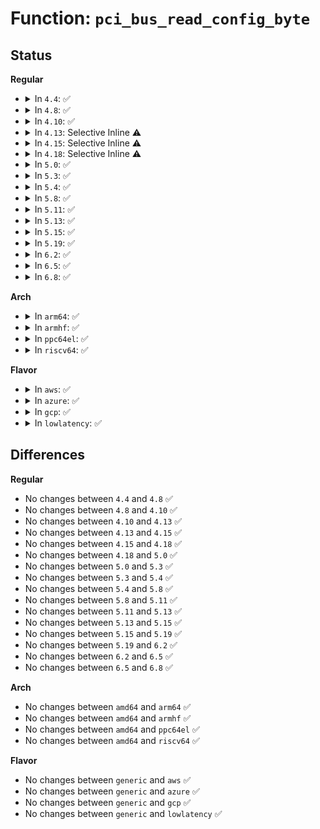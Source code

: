 # Function: <code>pci_bus_read_config_byte</code>

## Status
<b>Regular</b>
<ul>
<li>
<details>
<summary>In <code>4.4</code>: ✅</summary>

```c
int pci_bus_read_config_byte(struct pci_bus *bus, unsigned int devfn, int pos, u8 *value);
```

**Collision:** Unique Global

**Inline:** No

**Transformation:** False

**Instances:**

```
In drivers/pci/access.c (ffffffff8142da60)
Location: drivers/pci/access.c:56
Inline: False
Direct callers:
  - arch/x86/kernel/quirks.c:ati_force_enable_hpet
  - drivers/pci/probe.c:pci_read_irq
  - drivers/pci/probe.c:pci_read_irq
  - drivers/pci/probe.c:pci_read_bridge_bases
  - drivers/pci/probe.c:pci_read_bridge_bases
  - drivers/pci/probe.c:pci_setup_device
  - drivers/pci/probe.c:pci_setup_device
  - drivers/pci/pci.c:__pci_find_next_cap_ttl
  - drivers/pci/pci.c:__pci_find_next_ht_cap
  - drivers/pci/pci.c:pci_set_cacheline_size
  - drivers/pci/pci.c:pci_set_cacheline_size
  - drivers/pci/pci.c:pci_bus_find_capability
  - drivers/pci/pci.c:pci_ea_init
  - drivers/pci/pci.c:pcibios_set_master
  - drivers/pci/quirks.c:quirk_via_acpi
  - drivers/pci/quirks.c:quirk_intel_ntb
  - drivers/pci/quirks.c:quirk_intel_ntb
  - drivers/pci/quirks.c:quirk_passive_release
  - drivers/pci/quirks.c:quirk_via_vt8237_bypass_apic_deassert
  - drivers/pci/quirks.c:quirk_mediagx_master
  - drivers/pci/quirks.c:quirk_amd_ide_mode
  - drivers/pci/quirks.c:quirk_amd_ide_mode
  - drivers/pci/quirks.c:quirk_svwks_csb5ide
  - drivers/pci/quirks.c:quirk_ide_samemode
  - drivers/pci/quirks.c:quirk_sis_96x_smbus
  - drivers/pci/quirks.c:quirk_nvidia_ck804_pcie_aer_ext_cap
  - drivers/pci/quirks.c:quirk_unhide_mch_dev6
  - drivers/pci/quirks.c:quirk_vialatency
  - drivers/pci/quirks.c:quirk_via_cx700_pci_parking_caching
  - drivers/pci/quirks.c:quirk_via_cx700_pci_parking_caching
  - drivers/pci/quirks.c:quirk_sis_503
  - drivers/pci/quirks.c:quirk_via_vlink
  - drivers/pci/quirks.c:quirk_jmicron_ata
  - drivers/pci/quirks.c:msi_ht_cap_enabled
  - drivers/pci/quirks.c:ht_enable_msi_mapping
  - drivers/pci/quirks.c:ht_check_msi_mapping
  - drivers/pci/quirks.c:ricoh_mmc_fixup_rl5c476
  - drivers/pci/quirks.c:ricoh_mmc_fixup_rl5c476
  - drivers/pci/quirks.c:ricoh_mmc_fixup_rl5c476
  - drivers/pci/quirks.c:ricoh_mmc_fixup_r5c832
  - drivers/pci/quirks.c:ricoh_mmc_fixup_r5c832
  - drivers/pci/quirks.c:pci_apply_final_quirks
  - drivers/pci/quirks.c:quirk_intel_qat_vf_cap
  - drivers/pci/hotplug/pciehp_pci.c:pciehp_unconfigure_device
  - drivers/pci/iov.c:pci_iov_init
  - drivers/acpi/acpi_processor.c:acpi_processor_add
  - drivers/acpi/acpi_processor.c:acpi_processor_add
  - drivers/virtio/virtio_pci_modern.c:map_capability
  - drivers/virtio/virtio_pci_modern.c:virtio_pci_modern_probe
  - drivers/virtio/virtio_pci_modern.c:virtio_pci_modern_probe
  - drivers/virtio/virtio_pci_modern.c:virtio_pci_modern_probe
  - drivers/virtio/virtio_pci_modern.c:virtio_pci_modern_probe
  - drivers/virtio/virtio_pci_modern.c:virtio_pci_modern_probe
  - drivers/virtio/virtio_pci_modern.c:virtio_pci_modern_probe
  - drivers/virtio/virtio_pci_modern.c:virtio_pci_modern_probe
  - drivers/virtio/virtio_pci_modern.c:virtio_pci_modern_probe
  - drivers/tty/serial/8250/8250_pci.c:pci_fintek_rs485_config
  - drivers/tty/serial/8250/8250_pci.c:pci_siig_init
  - drivers/tty/serial/8250/8250_pci.c:pci_siig_init
  - drivers/char/agp/isoch.c:agp_3_5_enable
  - drivers/char/agp/intel-agp.c:intel_8xx_fetch_size
  - drivers/char/agp/intel-agp.c:intel_845_configure
  - drivers/char/agp/intel-agp.c:intel_820_cleanup
  - drivers/char/agp/intel-agp.c:intel_820_configure
  - drivers/char/agp/intel-agp.c:intel_815_fetch_size
  - drivers/char/agp/intel-agp.c:intel_815_configure
  - drivers/char/agp/via-agp.c:via_fetch_size
  - drivers/ata/libata-core.c:pci_test_config_bits
  - drivers/ata/libata-sff.c:ata_pci_sff_activate_host
  - drivers/ata/ata_piix.c:piix_set_timings
  - drivers/ata/ata_piix.c:piix_set_timings
  - drivers/ata/ata_piix.c:do_pata_set_dmamode
  - drivers/ata/ata_piix.c:piix_init_one
  - drivers/ata/pata_sis.c:sis_66_cable_detect
  - drivers/ata/pata_sis.c:sis_100_set_dmamode
  - drivers/ata/pata_sis.c:sis_133_early_set_dmamode
  - drivers/ata/pata_sis.c:sis_old_set_piomode
  - drivers/ata/pata_sis.c:sis_old_set_piomode
  - drivers/ata/pata_sis.c:sis_init_one
  - drivers/ata/pata_sis.c:sis_init_one
  - drivers/usb/host/ehci-pci.c:ehci_pci_setup
  - drivers/usb/host/ehci-pci.c:ehci_pci_setup
  - drivers/usb/host/ehci-pci.c:ehci_pci_setup
  - drivers/usb/host/xhci-pci.c:xhci_pci_setup
  - drivers/hwmon/hwmon.c:hwmon_init
  - arch/x86/pci/xen.c:xen_pcifront_enable_irq
  - arch/x86/pci/fixup.c:pci_fixup_i450nx
  - arch/x86/pci/fixup.c:pci_fixup_i450nx
  - arch/x86/pci/fixup.c:pci_fixup_i450nx
  - arch/x86/pci/fixup.c:pci_fixup_i450gx
  - arch/x86/pci/fixup.c:pci_fixup_via_northbridge_bug
  - arch/x86/pci/fixup.c:pci_early_fixup_cyrix_5530
  - arch/x86/pci/irq.c:read_config_nybble
  - arch/x86/pci/irq.c:pirq_sis_get
  - arch/x86/pci/irq.c:pirq_piix_get
  - arch/x86/pci/irq.c:write_config_nybble
  - arch/x86/pci/irq.c:pirq_sis_set
  - arch/x86/pci/irq.c:pcibios_lookup_irq
  - arch/x86/pci/irq.c:pcibios_lookup_irq
  - arch/x86/pci/irq.c:pirq_enable_irq
  - arch/x86/pci/irq.c:pcibios_fixup_irqs
```
**Symbols:**

```
ffffffff8142da60-ffffffff8142db00: pci_bus_read_config_byte (STB_GLOBAL)
```
</details>
</li>
<li>
<details>
<summary>In <code>4.8</code>: ✅</summary>

```c
int pci_bus_read_config_byte(struct pci_bus *bus, unsigned int devfn, int pos, u8 *value);
```

**Collision:** Unique Global

**Inline:** No

**Transformation:** False

**Instances:**

```
In drivers/pci/access.c (ffffffff81478df0)
Location: drivers/pci/access.c:56
Inline: False
Direct callers:
  - arch/x86/kernel/quirks.c:ati_force_enable_hpet
  - drivers/pci/probe.c:pci_setup_device
  - drivers/pci/probe.c:pci_setup_device
  - drivers/pci/probe.c:pci_read_irq
  - drivers/pci/probe.c:pci_read_irq
  - drivers/pci/probe.c:pci_read_bridge_bases
  - drivers/pci/probe.c:pci_read_bridge_bases
  - drivers/pci/pci.c:pci_set_cacheline_size
  - drivers/pci/pci.c:pci_set_cacheline_size
  - drivers/pci/pci.c:pcibios_set_master
  - drivers/pci/pci.c:pci_ea_init
  - drivers/pci/pci.c:__pci_find_next_ht_cap
  - drivers/pci/pci.c:pci_bus_find_capability
  - drivers/pci/pci.c:__pci_find_next_cap_ttl
  - drivers/pci/quirks.c:quirk_intel_qat_vf_cap
  - drivers/pci/quirks.c:pci_apply_final_quirks
  - drivers/pci/quirks.c:quirk_intel_ntb
  - drivers/pci/quirks.c:quirk_intel_ntb
  - drivers/pci/quirks.c:ricoh_mmc_fixup_r5c832
  - drivers/pci/quirks.c:ricoh_mmc_fixup_r5c832
  - drivers/pci/quirks.c:ricoh_mmc_fixup_rl5c476
  - drivers/pci/quirks.c:ricoh_mmc_fixup_rl5c476
  - drivers/pci/quirks.c:ricoh_mmc_fixup_rl5c476
  - drivers/pci/quirks.c:ht_check_msi_mapping
  - drivers/pci/quirks.c:ht_enable_msi_mapping
  - drivers/pci/quirks.c:msi_ht_cap_enabled
  - drivers/pci/quirks.c:quirk_unhide_mch_dev6
  - drivers/pci/quirks.c:quirk_via_cx700_pci_parking_caching
  - drivers/pci/quirks.c:quirk_via_cx700_pci_parking_caching
  - drivers/pci/quirks.c:quirk_nvidia_ck804_pcie_aer_ext_cap
  - drivers/pci/quirks.c:quirk_jmicron_ata
  - drivers/pci/quirks.c:quirk_sis_503
  - drivers/pci/quirks.c:quirk_sis_96x_smbus
  - drivers/pci/quirks.c:quirk_ide_samemode
  - drivers/pci/quirks.c:quirk_svwks_csb5ide
  - drivers/pci/quirks.c:quirk_amd_ide_mode
  - drivers/pci/quirks.c:quirk_amd_ide_mode
  - drivers/pci/quirks.c:quirk_mediagx_master
  - drivers/pci/quirks.c:quirk_via_vlink
  - drivers/pci/quirks.c:quirk_via_acpi
  - drivers/pci/quirks.c:quirk_via_vt8237_bypass_apic_deassert
  - drivers/pci/quirks.c:quirk_vialatency
  - drivers/pci/quirks.c:quirk_passive_release
  - drivers/pci/hotplug/pciehp_pci.c:pciehp_unconfigure_device
  - drivers/pci/iov.c:pci_iov_init
  - drivers/acpi/acpi_processor.c:acpi_processor_add
  - drivers/acpi/acpi_processor.c:acpi_processor_add
  - drivers/virtio/virtio_pci_modern.c:virtio_pci_modern_probe
  - drivers/virtio/virtio_pci_modern.c:virtio_pci_modern_probe
  - drivers/virtio/virtio_pci_modern.c:virtio_pci_modern_probe
  - drivers/virtio/virtio_pci_modern.c:virtio_pci_modern_probe
  - drivers/virtio/virtio_pci_modern.c:virtio_pci_modern_probe
  - drivers/virtio/virtio_pci_modern.c:virtio_pci_modern_probe
  - drivers/virtio/virtio_pci_modern.c:virtio_pci_modern_probe
  - drivers/virtio/virtio_pci_modern.c:virtio_pci_modern_probe
  - drivers/virtio/virtio_pci_modern.c:map_capability
  - drivers/tty/serial/8250/8250_pci.c:pci_fintek_rs485_config
  - drivers/tty/serial/8250/8250_pci.c:pci_siig_init
  - drivers/tty/serial/8250/8250_pci.c:pci_siig_init
  - drivers/char/agp/isoch.c:agp_3_5_enable
  - drivers/char/agp/intel-agp.c:intel_845_configure
  - drivers/char/agp/intel-agp.c:intel_820_configure
  - drivers/char/agp/intel-agp.c:intel_820_cleanup
  - drivers/char/agp/intel-agp.c:intel_815_configure
  - drivers/char/agp/intel-agp.c:intel_815_fetch_size
  - drivers/char/agp/intel-agp.c:intel_8xx_fetch_size
  - drivers/char/agp/via-agp.c:via_fetch_size
  - drivers/ata/libata-core.c:pci_test_config_bits
  - drivers/ata/libata-sff.c:ata_pci_sff_activate_host
  - drivers/ata/ata_piix.c:piix_init_one
  - drivers/ata/ata_piix.c:do_pata_set_dmamode
  - drivers/ata/ata_piix.c:piix_set_timings
  - drivers/ata/ata_piix.c:piix_set_timings
  - drivers/ata/pata_sis.c:sis_init_one
  - drivers/ata/pata_sis.c:sis_init_one
  - drivers/ata/pata_sis.c:sis_133_early_set_dmamode
  - drivers/ata/pata_sis.c:sis_100_set_dmamode
  - drivers/ata/pata_sis.c:sis_old_set_piomode
  - drivers/ata/pata_sis.c:sis_old_set_piomode
  - drivers/ata/pata_sis.c:sis_66_cable_detect
  - drivers/usb/host/ehci-pci.c:ehci_pci_setup
  - drivers/usb/host/ehci-pci.c:ehci_pci_setup
  - drivers/usb/host/ehci-pci.c:ehci_pci_setup
  - drivers/usb/host/xhci-pci.c:xhci_pci_setup
  - drivers/hwmon/hwmon.c:hwmon_init
  - arch/x86/pci/xen.c:xen_pcifront_enable_irq
  - arch/x86/pci/fixup.c:pci_early_fixup_cyrix_5530
  - arch/x86/pci/fixup.c:pci_fixup_via_northbridge_bug
  - arch/x86/pci/fixup.c:pci_fixup_i450gx
  - arch/x86/pci/fixup.c:pci_fixup_i450nx
  - arch/x86/pci/fixup.c:pci_fixup_i450nx
  - arch/x86/pci/fixup.c:pci_fixup_i450nx
  - arch/x86/pci/irq.c:pirq_enable_irq
  - arch/x86/pci/irq.c:pcibios_fixup_irqs
  - arch/x86/pci/irq.c:pcibios_lookup_irq
  - arch/x86/pci/irq.c:pcibios_lookup_irq
  - arch/x86/pci/irq.c:pirq_sis_set
  - arch/x86/pci/irq.c:pirq_sis_get
  - arch/x86/pci/irq.c:pirq_piix_get
  - arch/x86/pci/irq.c:write_config_nybble
  - arch/x86/pci/irq.c:read_config_nybble
```
**Symbols:**

```
ffffffff81478df0-ffffffff81478e90: pci_bus_read_config_byte (STB_GLOBAL)
```
</details>
</li>
<li>
<details>
<summary>In <code>4.10</code>: ✅</summary>

```c
int pci_bus_read_config_byte(struct pci_bus *bus, unsigned int devfn, int pos, u8 *value);
```

**Collision:** Unique Global

**Inline:** No

**Transformation:** False

**Instances:**

```
In drivers/pci/access.c (ffffffff8149a200)
Location: drivers/pci/access.c:56
Inline: False
Direct callers:
  - arch/x86/kernel/quirks.c:ati_force_enable_hpet
  - drivers/pci/probe.c:pci_setup_device
  - drivers/pci/probe.c:pci_setup_device
  - drivers/pci/probe.c:pci_read_irq
  - drivers/pci/probe.c:pci_read_irq
  - drivers/pci/probe.c:pci_read_bridge_bases
  - drivers/pci/probe.c:pci_read_bridge_bases
  - drivers/pci/pci.c:pci_set_cacheline_size
  - drivers/pci/pci.c:pci_set_cacheline_size
  - drivers/pci/pci.c:pcibios_set_master
  - drivers/pci/pci.c:pci_ea_init
  - drivers/pci/pci.c:__pci_find_next_ht_cap
  - drivers/pci/pci.c:pci_bus_find_capability
  - drivers/pci/pci.c:__pci_find_next_cap_ttl
  - drivers/pci/quirks.c:quirk_intel_qat_vf_cap
  - drivers/pci/quirks.c:pci_apply_final_quirks
  - drivers/pci/quirks.c:quirk_intel_ntb
  - drivers/pci/quirks.c:quirk_intel_ntb
  - drivers/pci/quirks.c:ricoh_mmc_fixup_r5c832
  - drivers/pci/quirks.c:ricoh_mmc_fixup_r5c832
  - drivers/pci/quirks.c:ricoh_mmc_fixup_rl5c476
  - drivers/pci/quirks.c:ricoh_mmc_fixup_rl5c476
  - drivers/pci/quirks.c:ricoh_mmc_fixup_rl5c476
  - drivers/pci/quirks.c:ht_check_msi_mapping
  - drivers/pci/quirks.c:ht_enable_msi_mapping
  - drivers/pci/quirks.c:msi_ht_cap_enabled
  - drivers/pci/quirks.c:quirk_unhide_mch_dev6
  - drivers/pci/quirks.c:quirk_via_cx700_pci_parking_caching
  - drivers/pci/quirks.c:quirk_via_cx700_pci_parking_caching
  - drivers/pci/quirks.c:quirk_nvidia_ck804_pcie_aer_ext_cap
  - drivers/pci/quirks.c:quirk_jmicron_ata
  - drivers/pci/quirks.c:quirk_sis_503
  - drivers/pci/quirks.c:quirk_sis_96x_smbus
  - drivers/pci/quirks.c:quirk_ide_samemode
  - drivers/pci/quirks.c:quirk_svwks_csb5ide
  - drivers/pci/quirks.c:quirk_amd_ide_mode
  - drivers/pci/quirks.c:quirk_amd_ide_mode
  - drivers/pci/quirks.c:quirk_mediagx_master
  - drivers/pci/quirks.c:quirk_via_vlink
  - drivers/pci/quirks.c:quirk_via_acpi
  - drivers/pci/quirks.c:quirk_via_vt8237_bypass_apic_deassert
  - drivers/pci/quirks.c:quirk_vialatency
  - drivers/pci/quirks.c:quirk_passive_release
  - drivers/pci/hotplug/pciehp_pci.c:pciehp_unconfigure_device
  - drivers/pci/iov.c:pci_iov_init
  - drivers/acpi/acpi_processor.c:acpi_processor_add
  - drivers/acpi/acpi_processor.c:acpi_processor_add
  - drivers/virtio/virtio_pci_modern.c:virtio_pci_modern_probe
  - drivers/virtio/virtio_pci_modern.c:virtio_pci_modern_probe
  - drivers/virtio/virtio_pci_modern.c:virtio_pci_modern_probe
  - drivers/virtio/virtio_pci_modern.c:virtio_pci_modern_probe
  - drivers/virtio/virtio_pci_modern.c:virtio_pci_modern_probe
  - drivers/virtio/virtio_pci_modern.c:virtio_pci_modern_probe
  - drivers/virtio/virtio_pci_modern.c:virtio_pci_modern_probe
  - drivers/virtio/virtio_pci_modern.c:virtio_pci_modern_probe
  - drivers/virtio/virtio_pci_modern.c:map_capability
  - drivers/tty/serial/8250/8250_pci.c:pci_fintek_rs485_config
  - drivers/tty/serial/8250/8250_pci.c:pci_siig_init
  - drivers/tty/serial/8250/8250_pci.c:pci_siig_init
  - drivers/char/agp/isoch.c:agp_3_5_enable
  - drivers/char/agp/intel-agp.c:intel_845_configure
  - drivers/char/agp/intel-agp.c:intel_820_configure
  - drivers/char/agp/intel-agp.c:intel_820_cleanup
  - drivers/char/agp/intel-agp.c:intel_815_configure
  - drivers/char/agp/intel-agp.c:intel_815_fetch_size
  - drivers/char/agp/intel-agp.c:intel_8xx_fetch_size
  - drivers/char/agp/via-agp.c:via_fetch_size
  - drivers/ata/libata-core.c:pci_test_config_bits
  - drivers/ata/libata-sff.c:ata_pci_sff_activate_host
  - drivers/ata/ata_piix.c:piix_init_one
  - drivers/ata/ata_piix.c:do_pata_set_dmamode
  - drivers/ata/ata_piix.c:piix_set_timings
  - drivers/ata/ata_piix.c:piix_set_timings
  - drivers/ata/pata_sis.c:sis_init_one
  - drivers/ata/pata_sis.c:sis_init_one
  - drivers/ata/pata_sis.c:sis_133_early_set_dmamode
  - drivers/ata/pata_sis.c:sis_100_set_dmamode
  - drivers/ata/pata_sis.c:sis_old_set_piomode
  - drivers/ata/pata_sis.c:sis_old_set_piomode
  - drivers/ata/pata_sis.c:sis_66_cable_detect
  - drivers/usb/host/ehci-pci.c:ehci_pci_setup
  - drivers/usb/host/ehci-pci.c:ehci_pci_setup
  - drivers/usb/host/ehci-pci.c:ehci_pci_setup
  - drivers/usb/host/xhci-pci.c:xhci_pci_setup
  - drivers/hwmon/hwmon.c:hwmon_init
  - arch/x86/pci/xen.c:xen_pcifront_enable_irq
  - arch/x86/pci/fixup.c:pci_early_fixup_cyrix_5530
  - arch/x86/pci/fixup.c:pci_fixup_via_northbridge_bug
  - arch/x86/pci/fixup.c:pci_fixup_i450gx
  - arch/x86/pci/fixup.c:pci_fixup_i450nx
  - arch/x86/pci/fixup.c:pci_fixup_i450nx
  - arch/x86/pci/fixup.c:pci_fixup_i450nx
  - arch/x86/pci/irq.c:pirq_enable_irq
  - arch/x86/pci/irq.c:pcibios_fixup_irqs
  - arch/x86/pci/irq.c:pcibios_lookup_irq
  - arch/x86/pci/irq.c:pcibios_lookup_irq
  - arch/x86/pci/irq.c:pirq_sis_set
  - arch/x86/pci/irq.c:pirq_sis_get
  - arch/x86/pci/irq.c:pirq_piix_get
  - arch/x86/pci/irq.c:write_config_nybble
  - arch/x86/pci/irq.c:read_config_nybble
```
**Symbols:**

```
ffffffff8149a200-ffffffff8149a2a0: pci_bus_read_config_byte (STB_GLOBAL)
```
</details>
</li>
<li>
<details>
<summary>In <code>4.13</code>: Selective Inline ⚠️</summary>

```c
int pci_bus_read_config_byte(struct pci_bus *bus, unsigned int devfn, int pos, u8 *value);
```

**Collision:** Unique Global

**Inline:** Selective

**Transformation:** False

**Instances:**

```
In drivers/pci/access.c (ffffffff814a4305)
Location: drivers/pci/access.c:64
Inline: True
Inline callers:
  - drivers/pci/access.c:pci_read_config_byte
Direct callers:
  - drivers/pci/pci.c:pci_ea_init
  - drivers/pci/pci.c:pci_bus_find_capability
  - drivers/pci/pci.c:__pci_find_next_cap_ttl
```
**Symbols:**

```
ffffffff814a3e50-ffffffff814a3eaa: pci_bus_read_config_byte (STB_GLOBAL)
```
</details>
</li>
<li>
<details>
<summary>In <code>4.15</code>: Selective Inline ⚠️</summary>

```c
int pci_bus_read_config_byte(struct pci_bus *bus, unsigned int devfn, int pos, u8 *value);
```

**Collision:** Unique Global

**Inline:** Selective

**Transformation:** False

**Instances:**

```
In drivers/pci/access.c (ffffffff814e3085)
Location: drivers/pci/access.c:64
Inline: True
Inline callers:
  - drivers/pci/access.c:pci_read_config_byte
Direct callers:
  - drivers/pci/pci.c:pci_ea_init
  - drivers/pci/pci.c:pci_bus_find_capability
  - drivers/pci/pci.c:__pci_find_next_cap_ttl
```
**Symbols:**

```
ffffffff814e2bc0-ffffffff814e2c20: pci_bus_read_config_byte (STB_GLOBAL)
```
</details>
</li>
<li>
<details>
<summary>In <code>4.18</code>: Selective Inline ⚠️</summary>

```c
int pci_bus_read_config_byte(struct pci_bus *bus, unsigned int devfn, int pos, u8 *value);
```

**Collision:** Unique Global

**Inline:** Selective

**Transformation:** False

**Instances:**

```
In drivers/pci/access.c (ffffffff81512e25)
Location: drivers/pci/access.c:63
Inline: True
Inline callers:
  - drivers/pci/access.c:pci_read_config_byte
Direct callers:
  - drivers/pci/pci.c:pci_ea_init
  - drivers/pci/pci.c:pci_bus_find_capability
  - drivers/pci/pci.c:__pci_find_next_cap_ttl
```
**Symbols:**

```
ffffffff81512a20-ffffffff81512a80: pci_bus_read_config_byte (STB_GLOBAL)
```
</details>
</li>
<li>
<details>
<summary>In <code>5.0</code>: ✅</summary>

```c
int pci_bus_read_config_byte(struct pci_bus *bus, unsigned int devfn, int pos, u8 *value);
```

**Collision:** Unique Global

**Inline:** No

**Transformation:** False

**Instances:**

```
In drivers/pci/access.c (ffffffff81528280)
Location: drivers/pci/access.c:63
Inline: False
Direct callers:
  - drivers/pci/access.c:pci_read_config_byte
  - drivers/pci/pci.c:pci_ea_init
  - drivers/pci/pci.c:pci_bus_find_capability
  - drivers/pci/pci.c:__pci_find_next_cap_ttl
```
**Symbols:**

```
ffffffff81528280-ffffffff815282e0: pci_bus_read_config_byte (STB_GLOBAL)
```
</details>
</li>
<li>
<details>
<summary>In <code>5.3</code>: ✅</summary>

```c
int pci_bus_read_config_byte(struct pci_bus *bus, unsigned int devfn, int pos, u8 *value);
```

**Collision:** Unique Global

**Inline:** No

**Transformation:** False

**Instances:**

```
In drivers/pci/access.c (ffffffff81557510)
Location: drivers/pci/access.c:63
Inline: False
Direct callers:
  - drivers/pci/access.c:pci_read_config_byte
  - drivers/pci/pci.c:pci_ea_init
  - drivers/pci/pci.c:pci_bus_find_capability
  - drivers/pci/pci.c:__pci_find_next_cap_ttl
```
**Symbols:**

```
ffffffff81557510-ffffffff81557570: pci_bus_read_config_byte (STB_GLOBAL)
```
</details>
</li>
<li>
<details>
<summary>In <code>5.4</code>: ✅</summary>

```c
int pci_bus_read_config_byte(struct pci_bus *bus, unsigned int devfn, int pos, u8 *value);
```

**Collision:** Unique Global

**Inline:** No

**Transformation:** False

**Instances:**

```
In drivers/pci/access.c (ffffffff81578b40)
Location: drivers/pci/access.c:63
Inline: False
Direct callers:
  - drivers/pci/access.c:pci_read_config_byte
  - drivers/pci/pci.c:pci_ea_init
  - drivers/pci/pci.c:pci_bus_find_capability
  - drivers/pci/pci.c:__pci_find_next_cap_ttl
```
**Symbols:**

```
ffffffff81578b40-ffffffff81578ba0: pci_bus_read_config_byte (STB_GLOBAL)
```
</details>
</li>
<li>
<details>
<summary>In <code>5.8</code>: ✅</summary>

```c
int pci_bus_read_config_byte(struct pci_bus *bus, unsigned int devfn, int pos, u8 *value);
```

**Collision:** Unique Global

**Inline:** No

**Transformation:** False

**Instances:**

```
In drivers/pci/access.c (ffffffff8161db50)
Location: drivers/pci/access.c:63
Inline: False
Direct callers:
  - drivers/pci/access.c:pci_read_config_byte
  - drivers/pci/pci.c:pci_ea_init
  - drivers/pci/pci.c:pci_bus_find_capability
  - drivers/pci/pci.c:__pci_find_next_cap_ttl
```
**Symbols:**

```
ffffffff8161db50-ffffffff8161dbaf: pci_bus_read_config_byte (STB_GLOBAL)
```
</details>
</li>
<li>
<details>
<summary>In <code>5.11</code>: ✅</summary>

```c
int pci_bus_read_config_byte(struct pci_bus *bus, unsigned int devfn, int pos, u8 *value);
```

**Collision:** Unique Global

**Inline:** No

**Transformation:** False

**Instances:**

```
In drivers/pci/access.c (ffffffff81644370)
Location: drivers/pci/access.c:63
Inline: False
Direct callers:
  - drivers/pci/access.c:pci_read_config_byte
  - drivers/pci/pci.c:pci_ea_init
  - drivers/pci/pci.c:pci_bus_find_capability
  - drivers/pci/pci.c:__pci_find_next_cap_ttl
```
**Symbols:**

```
ffffffff81644370-ffffffff816443cf: pci_bus_read_config_byte (STB_GLOBAL)
```
</details>
</li>
<li>
<details>
<summary>In <code>5.13</code>: ✅</summary>

```c
int pci_bus_read_config_byte(struct pci_bus *bus, unsigned int devfn, int pos, u8 *value);
```

**Collision:** Unique Global

**Inline:** No

**Transformation:** False

**Instances:**

```
In drivers/pci/access.c (ffffffff816270d0)
Location: drivers/pci/access.c:63
Inline: False
Direct callers:
  - drivers/pci/access.c:pci_read_config_byte
  - drivers/pci/pci.c:pci_ea_init
  - drivers/pci/pci.c:pci_bus_find_capability
  - drivers/pci/pci.c:__pci_find_next_cap_ttl
```
**Symbols:**

```
ffffffff816270d0-ffffffff8162712f: pci_bus_read_config_byte (STB_GLOBAL)
```
</details>
</li>
<li>
<details>
<summary>In <code>5.15</code>: ✅</summary>

```c
int pci_bus_read_config_byte(struct pci_bus *bus, unsigned int devfn, int pos, u8 *value);
```

**Collision:** Unique Global

**Inline:** No

**Transformation:** False

**Instances:**

```
In drivers/pci/access.c (ffffffff816969a0)
Location: drivers/pci/access.c:63
Inline: False
Direct callers:
  - drivers/pci/access.c:pci_read_config_byte
  - drivers/pci/pci.c:pci_ea_init
  - drivers/pci/pci.c:pci_bus_find_capability
  - drivers/pci/pci.c:__pci_find_next_cap_ttl
```
**Symbols:**

```
ffffffff816969a0-ffffffff816969ff: pci_bus_read_config_byte (STB_GLOBAL)
```
</details>
</li>
<li>
<details>
<summary>In <code>5.19</code>: ✅</summary>

```c
int pci_bus_read_config_byte(struct pci_bus *bus, unsigned int devfn, int pos, u8 *value);
```

**Collision:** Unique Global

**Inline:** No

**Transformation:** False

**Instances:**

```
In drivers/pci/access.c (ffffffff817b78d0)
Location: drivers/pci/access.c:66
Inline: False
Direct callers:
  - drivers/pci/access.c:pci_read_config_byte
  - drivers/pci/pci.c:pci_ea_init
  - drivers/pci/pci.c:pci_bus_find_capability
  - drivers/pci/pci.c:__pci_find_next_cap_ttl
```
**Symbols:**

```
ffffffff817b78d0-ffffffff817b7948: pci_bus_read_config_byte (STB_GLOBAL)
```
</details>
</li>
<li>
<details>
<summary>In <code>6.2</code>: ✅</summary>

```c
int pci_bus_read_config_byte(struct pci_bus *bus, unsigned int devfn, int pos, u8 *value);
```

**Collision:** Unique Global

**Inline:** No

**Transformation:** False

**Instances:**

```
In drivers/pci/access.c (ffffffff818d20b0)
Location: drivers/pci/access.c:66
Inline: False
Direct callers:
  - drivers/pci/access.c:pci_read_config_byte
  - drivers/pci/pci.c:pci_ea_init
  - drivers/pci/pci.c:pci_bus_find_capability
  - drivers/pci/pci.c:__pci_find_next_cap_ttl
```
**Symbols:**

```
ffffffff818d20b0-ffffffff818d2128: pci_bus_read_config_byte (STB_GLOBAL)
```
</details>
</li>
<li>
<details>
<summary>In <code>6.5</code>: ✅</summary>

```c
int pci_bus_read_config_byte(struct pci_bus *bus, unsigned int devfn, int pos, u8 *value);
```

**Collision:** Unique Global

**Inline:** No

**Transformation:** False

**Instances:**

```
In drivers/pci/access.c (ffffffff819150b0)
Location: drivers/pci/access.c:66
Inline: False
Direct callers:
  - drivers/pci/access.c:pci_read_config_byte
  - drivers/pci/pci.c:pci_ea_init
  - drivers/pci/pci.c:pci_bus_find_capability
  - drivers/pci/pci.c:__pci_find_next_cap_ttl
```
**Symbols:**

```
ffffffff819150b0-ffffffff81915128: pci_bus_read_config_byte (STB_GLOBAL)
```
</details>
</li>
<li>
<details>
<summary>In <code>6.8</code>: ✅</summary>

```c
int pci_bus_read_config_byte(struct pci_bus *bus, unsigned int devfn, int pos, u8 *value);
```

**Collision:** Unique Global

**Inline:** No

**Transformation:** False

**Instances:**

```
In drivers/pci/access.c (ffffffff8195d020)
Location: drivers/pci/access.c:66
Inline: False
Direct callers:
  - drivers/pci/access.c:pci_read_config_byte
  - drivers/pci/pci.c:pci_ea_init
  - drivers/pci/pci.c:pci_bus_find_capability
  - drivers/pci/pci.c:__pci_find_next_cap_ttl
```
**Symbols:**

```
ffffffff8195d020-ffffffff8195d098: pci_bus_read_config_byte (STB_GLOBAL)
```
</details>
</li>
</ul>
<b>Arch</b>
<ul>
<li>
<details>
<summary>In <code>arm64</code>: ✅</summary>

```c
int pci_bus_read_config_byte(struct pci_bus *bus, unsigned int devfn, int pos, u8 *value);
```

**Collision:** Unique Global

**Inline:** No

**Transformation:** False

**Instances:**

```
In drivers/pci/access.c (ffff8000106db758)
Location: drivers/pci/access.c:63
Inline: False
Direct callers:
  - drivers/pci/access.c:pci_read_config_byte
  - drivers/pci/pci.c:pci_ea_init
  - drivers/pci/pci.c:pci_bus_find_capability
  - drivers/pci/pci.c:__pci_find_next_cap_ttl
```
**Symbols:**

```
ffff8000106db758-ffff8000106db86c: pci_bus_read_config_byte (STB_GLOBAL)
```
</details>
</li>
<li>
<details>
<summary>In <code>armhf</code>: ✅</summary>

```c
int pci_bus_read_config_byte(struct pci_bus *bus, unsigned int devfn, int pos, u8 *value);
```

**Collision:** Unique Global

**Inline:** No

**Transformation:** False

**Instances:**

```
In drivers/pci/access.c (c0876c30)
Location: drivers/pci/access.c:63
Inline: False
Direct callers:
  - drivers/pci/access.c:pci_read_config_byte
  - drivers/pci/pci.c:pci_ea_init
  - drivers/pci/pci.c:pci_bus_find_capability
  - drivers/pci/pci.c:__pci_find_next_cap_ttl
```
**Symbols:**

```
c0876c30-c0876cf4: pci_bus_read_config_byte (STB_GLOBAL)
```
</details>
</li>
<li>
<details>
<summary>In <code>ppc64el</code>: ✅</summary>

```c
int pci_bus_read_config_byte(struct pci_bus *bus, unsigned int devfn, int pos, u8 *value);
```

**Collision:** Unique Global

**Inline:** No

**Transformation:** False

**Instances:**

```
In drivers/pci/access.c (c000000000852030)
Location: drivers/pci/access.c:63
Inline: False
Direct callers:
  - arch/powerpc/kernel/pci-common.c:early_read_config_byte
  - drivers/pci/access.c:pci_read_config_byte
  - drivers/pci/pci.c:pci_ea_init
  - drivers/pci/pci.c:pci_bus_find_capability
  - drivers/pci/pci.c:__pci_find_next_cap_ttl
```
**Symbols:**

```
c000000000852030-c000000000852120: pci_bus_read_config_byte (STB_GLOBAL)
```
</details>
</li>
<li>
<details>
<summary>In <code>riscv64</code>: ✅</summary>

```c
int pci_bus_read_config_byte(struct pci_bus *bus, unsigned int devfn, int pos, u8 *value);
```

**Collision:** Unique Global

**Inline:** No

**Transformation:** False

**Instances:**

```
In drivers/pci/access.c (ffffffe0004b35a4)
Location: drivers/pci/access.c:63
Inline: False
Direct callers:
  - drivers/pci/access.c:pci_read_config_byte
  - drivers/pci/pci.c:pci_ea_init
  - drivers/pci/pci.c:pci_bus_find_capability
  - drivers/pci/pci.c:__pci_find_next_cap_ttl
```
**Symbols:**

```
ffffffe0004b35a4-ffffffe0004b3620: pci_bus_read_config_byte (STB_GLOBAL)
```
</details>
</li>
</ul>
<b>Flavor</b>
<ul>
<li>
<details>
<summary>In <code>aws</code>: ✅</summary>

```c
int pci_bus_read_config_byte(struct pci_bus *bus, unsigned int devfn, int pos, u8 *value);
```

**Collision:** Unique Global

**Inline:** No

**Transformation:** False

**Instances:**

```
In drivers/pci/access.c (ffffffff8156d060)
Location: drivers/pci/access.c:63
Inline: False
Direct callers:
  - drivers/pci/access.c:pci_read_config_byte
  - drivers/pci/pci.c:pci_ea_init
  - drivers/pci/pci.c:pci_bus_find_capability
  - drivers/pci/pci.c:__pci_find_next_cap_ttl
```
**Symbols:**

```
ffffffff8156d060-ffffffff8156d0c0: pci_bus_read_config_byte (STB_GLOBAL)
```
</details>
</li>
<li>
<details>
<summary>In <code>azure</code>: ✅</summary>

```c
int pci_bus_read_config_byte(struct pci_bus *bus, unsigned int devfn, int pos, u8 *value);
```

**Collision:** Unique Global

**Inline:** No

**Transformation:** False

**Instances:**

```
In drivers/pci/access.c (ffffffff8155b7d0)
Location: drivers/pci/access.c:63
Inline: False
Direct callers:
  - drivers/pci/access.c:pci_read_config_byte
  - drivers/pci/pci.c:pci_ea_init
  - drivers/pci/pci.c:pci_bus_find_capability
  - drivers/pci/pci.c:__pci_find_next_cap_ttl
```
**Symbols:**

```
ffffffff8155b7d0-ffffffff8155b830: pci_bus_read_config_byte (STB_GLOBAL)
```
</details>
</li>
<li>
<details>
<summary>In <code>gcp</code>: ✅</summary>

```c
int pci_bus_read_config_byte(struct pci_bus *bus, unsigned int devfn, int pos, u8 *value);
```

**Collision:** Unique Global

**Inline:** No

**Transformation:** False

**Instances:**

```
In drivers/pci/access.c (ffffffff8156c890)
Location: drivers/pci/access.c:63
Inline: False
Direct callers:
  - drivers/pci/access.c:pci_read_config_byte
  - drivers/pci/pci.c:pci_ea_init
  - drivers/pci/pci.c:pci_bus_find_capability
  - drivers/pci/pci.c:__pci_find_next_cap_ttl
```
**Symbols:**

```
ffffffff8156c890-ffffffff8156c8f0: pci_bus_read_config_byte (STB_GLOBAL)
```
</details>
</li>
<li>
<details>
<summary>In <code>lowlatency</code>: ✅</summary>

```c
int pci_bus_read_config_byte(struct pci_bus *bus, unsigned int devfn, int pos, u8 *value);
```

**Collision:** Unique Global

**Inline:** No

**Transformation:** False

**Instances:**

```
In drivers/pci/access.c (ffffffff81586d90)
Location: drivers/pci/access.c:63
Inline: False
Direct callers:
  - drivers/pci/access.c:pci_read_config_byte
  - drivers/pci/pci.c:pci_ea_init
  - drivers/pci/pci.c:pci_bus_find_capability
  - drivers/pci/pci.c:__pci_find_next_cap_ttl
```
**Symbols:**

```
ffffffff81586d90-ffffffff81586df0: pci_bus_read_config_byte (STB_GLOBAL)
```
</details>
</li>
</ul>

## Differences
<b>Regular</b>
<ul>
<li>
No changes between <code>4.4</code> and <code>4.8</code> ✅
</li>
<li>
No changes between <code>4.8</code> and <code>4.10</code> ✅
</li>
<li>
No changes between <code>4.10</code> and <code>4.13</code> ✅
</li>
<li>
No changes between <code>4.13</code> and <code>4.15</code> ✅
</li>
<li>
No changes between <code>4.15</code> and <code>4.18</code> ✅
</li>
<li>
No changes between <code>4.18</code> and <code>5.0</code> ✅
</li>
<li>
No changes between <code>5.0</code> and <code>5.3</code> ✅
</li>
<li>
No changes between <code>5.3</code> and <code>5.4</code> ✅
</li>
<li>
No changes between <code>5.4</code> and <code>5.8</code> ✅
</li>
<li>
No changes between <code>5.8</code> and <code>5.11</code> ✅
</li>
<li>
No changes between <code>5.11</code> and <code>5.13</code> ✅
</li>
<li>
No changes between <code>5.13</code> and <code>5.15</code> ✅
</li>
<li>
No changes between <code>5.15</code> and <code>5.19</code> ✅
</li>
<li>
No changes between <code>5.19</code> and <code>6.2</code> ✅
</li>
<li>
No changes between <code>6.2</code> and <code>6.5</code> ✅
</li>
<li>
No changes between <code>6.5</code> and <code>6.8</code> ✅
</li>
</ul>
<b>Arch</b>
<ul>
<li>
No changes between <code>amd64</code> and <code>arm64</code> ✅
</li>
<li>
No changes between <code>amd64</code> and <code>armhf</code> ✅
</li>
<li>
No changes between <code>amd64</code> and <code>ppc64el</code> ✅
</li>
<li>
No changes between <code>amd64</code> and <code>riscv64</code> ✅
</li>
</ul>
<b>Flavor</b>
<ul>
<li>
No changes between <code>generic</code> and <code>aws</code> ✅
</li>
<li>
No changes between <code>generic</code> and <code>azure</code> ✅
</li>
<li>
No changes between <code>generic</code> and <code>gcp</code> ✅
</li>
<li>
No changes between <code>generic</code> and <code>lowlatency</code> ✅
</li>
</ul>

